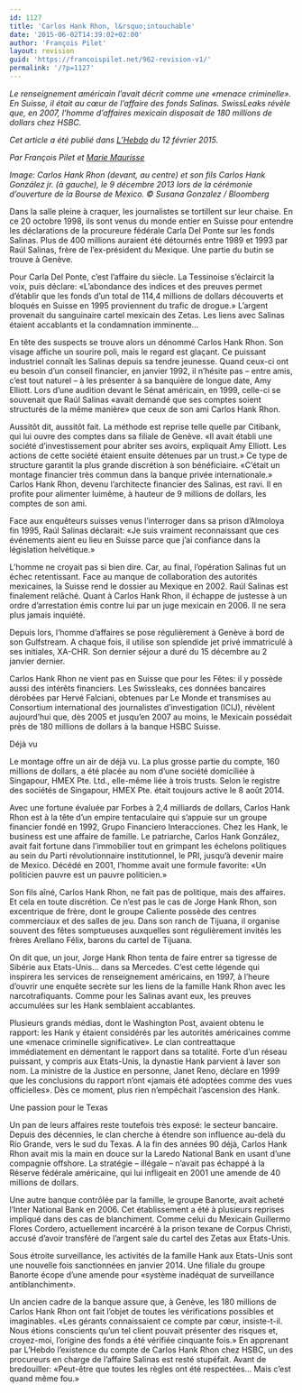 ```yaml
---
id: 1127
title: 'Carlos Hank Rhon, l&rsquo;intouchable'
date: '2015-06-02T14:39:02+02:00'
author: 'François Pilet'
layout: revision
guid: 'https://francoispilet.net/962-revision-v1/'
permalink: '/?p=1127'
---
```


*Le renseignement américain l’avait décrit comme une «menace criminelle». En Suisse, il était au cœur de l’affaire des fonds Salinas. SwissLeaks révèle que, en 2007, l’homme d’affaires mexicain disposait de 180 millions de dollars chez HSBC.*

*Cet article a été publié dans [L’Hebdo](http://www.hebdo.ch/hebdo/cadrages/detail/swissleaks-carlos-hank-rhon-fraudeurs-narcodollars-cash-coke-diamants-arme) du 12 février 2015.*

*Par François Pilet et [Marie Maurisse](http://mariemaurisse.net/)*

*Image: Carlos Hank Rhon (devant, au centre) et son fils Carlos Hank González jr. (à gauche), le 9 décembre 2013 lors de la cérémonie d’ouverture de la Bourse de Mexico. © Susana Gonzalez / Bloomberg*

Dans la salle pleine à craquer, les journalistes se tortillent sur leur chaise. En ce 20 octobre 1998, ils sont venus du monde entier en Suisse pour entendre les déclarations de la procureure fédérale Carla Del Ponte sur les fonds Salinas. Plus de 400 millions auraient été détournés entre 1989 et 1993 par Raúl Salinas, frère de l’ex-président du Mexique. Une partie du butin se trouve à Genève.

Pour Carla Del Ponte, c’est l’affaire du siècle. La Tessinoise s’éclaircit la voix, puis déclare: «L’abondance des indices et des preuves permet d’établir que les fonds d’un total de 114,4 millions de dollars découverts et bloqués en Suisse en 1995 proviennent du trafic de drogue.» L’argent provenait du sanguinaire cartel mexicain des Zetas. Les liens avec Salinas étaient accablants et la condamnation imminente…

En tête des suspects se trouve alors un dénommé Carlos Hank Rhon. Son visage affiche un sourire poli, mais le regard est glaçant. Ce puissant industriel connaît les Salinas depuis sa tendre jeunesse. Quand ceux-ci ont eu besoin d’un conseil financier, en janvier 1992, il n’hésite pas – entre amis, c’est tout naturel – à les présenter à sa banquière de longue date, Amy Elliott. Lors d’une audition devant le Sénat américain, en 1999, celle-ci se souvenait que Raúl Salinas «avait demandé que ses comptes soient structurés de la même manière» que ceux de son ami Carlos Hank Rhon.

Aussitôt dit, aussitôt fait. La méthode est reprise telle quelle par Citibank, qui lui ouvre des comptes dans sa filiale de Genève. «Il avait établi une société d’investissement pour abriter ses avoirs, expliquait Amy Elliott. Les actions de cette société étaient ensuite détenues par un trust.» Ce type de structure garantit la plus grande discrétion à son bénéficiaire. «C’était un montage financier très commun dans la banque privée internationale.» Carlos Hank Rhon, devenu l’architecte financier des Salinas, est ravi. Il en profite pour alimenter luimême, à hauteur de 9 millions de dollars, les comptes de son ami.

Face aux enquêteurs suisses venus l’interroger dans sa prison d’Almoloya fin 1995, Raúl Salinas déclarait: «Je suis vraiment reconnaissant que ces événements aient eu lieu en Suisse parce que j’ai confiance dans la législation helvétique.»

L’homme ne croyait pas si bien dire. Car, au final, l’opération Salinas fut un échec retentissant. Face au manque de collaboration des autorités mexicaines, la Suisse rend le dossier au Mexique en 2002. Raúl Salinas est finalement relâché. Quant à Carlos Hank Rhon, il échappe de justesse à un ordre d’arrestation émis contre lui par un juge mexicain en 2006. Il ne sera plus jamais inquiété.

Depuis lors, l’homme d’affaires se pose régulièrement à Genève à bord de son Gulfstream. A chaque fois, il utilise son splendide jet privé immatriculé à ses initiales, XA-CHR. Son dernier séjour a duré du 15 décembre au 2 janvier dernier.

Carlos Hank Rhon ne vient pas en Suisse que pour les Fêtes: il y possède aussi des intérêts financiers. Les Swissleaks, ces données bancaires dérobées par Hervé Falciani, obtenues par Le Monde et transmises au Consortium international des journalistes d’investigation (ICIJ), révèlent aujourd’hui que, dès 2005 et jusqu’en 2007 au moins, le Mexicain possédait près de 180 millions de dollars à la banque HSBC Suisse.

Déjà vu

Le montage offre un air de déjà vu. La plus grosse partie du compte, 160 millions de dollars, a été placée au nom d’une société domiciliée à Singapour, HMEX Pte. Ltd., elle-même liée à trois trusts. Selon le registre des sociétés de Singapour, HMEX Pte. était toujours active le 8 août 2014.

Avec une fortune évaluée par Forbes à 2,4 milliards de dollars, Carlos Hank Rhon est à la tête d’un empire tentaculaire qui s’appuie sur un groupe financier fondé en 1992, Grupo Financiero Interacciones. Chez les Hank, le business est une affaire de famille. Le patriarche, Carlos Hank González, avait fait fortune dans l’immobilier tout en grimpant les échelons politiques au sein du Parti révolutionnaire institutionnel, le PRI, jusqu’à devenir maire de Mexico. Décédé en 2001, l’homme avait une formule favorite: «Un politicien pauvre est un pauvre politicien.»

Son fils aîné, Carlos Hank Rhon, ne fait pas de politique, mais des affaires. Et cela en toute discrétion. Ce n’est pas le cas de Jorge Hank Rhon, son excentrique de frère, dont le groupe Caliente possède des centres commerciaux et des salles de jeu. Dans son ranch de Tijuana, il organise souvent des fêtes somptueuses auxquelles sont régulièrement invités les frères Arellano Félix, barons du cartel de Tijuana.

On dit que, un jour, Jorge Hank Rhon tenta de faire entrer sa tigresse de Sibérie aux Etats-Unis… dans sa Mercedes. C’est cette légende qui inspirera les services de renseignement américains, en 1997, à l’heure d’ouvrir une enquête secrète sur les liens de la famille Hank Rhon avec les narcotrafiquants. Comme pour les Salinas avant eux, les preuves accumulées sur les Hank semblaient accablantes.

Plusieurs grands médias, dont le Washington Post, avaient obtenu le rapport: les Hank y étaient considérés par les autorités américaines comme une «menace criminelle significative». Le clan contreattaque immédiatement en démentant le rapport dans sa totalité. Forte d’un réseau puissant, y compris aux Etats-Unis, la dynastie Hank parvient à laver son nom. La ministre de la Justice en personne, Janet Reno, déclare en 1999 que les conclusions du rapport n’ont «jamais été adoptées comme des vues officielles». Dès ce moment, plus rien n’empêchait l’ascension des Hank.

Une passion pour le Texas

Un pan de leurs affaires reste toutefois très exposé: le secteur bancaire. Depuis des décennies, le clan cherche à étendre son influence au-delà du Río Grande, vers le sud du Texas. A la fin des années 90 déjà, Carlos Hank Rhon avait mis la main en douce sur la Laredo National Bank en usant d’une compagnie offshore. La stratégie – illégale – n’avait pas échappé à la Réserve fédérale américaine, qui lui infligeait en 2001 une amende de 40 millions de dollars.

Une autre banque contrôlée par la famille, le groupe Banorte, avait acheté l’Inter National Bank en 2006. Cet établissement a été à plusieurs reprises impliqué dans des cas de blanchiment. Comme celui du Mexicain Guillermo Flores Cordero, actuellement incarcéré à la prison texane de Corpus Christi, accusé d’avoir transféré de l’argent sale du cartel des Zetas aux Etats-Unis.

Sous étroite surveillance, les activités de la famille Hank aux Etats-Unis sont une nouvelle fois sanctionnées en janvier 2014. Une filiale du groupe Banorte écope d’une amende pour «système inadéquat de surveillance antiblanchiment».

Un ancien cadre de la banque assure que, à Genève, les 180 millions de Carlos Hank Rhon ont fait l’objet de toutes les vérifications possibles et imaginables. «Les gérants connaissaient ce compte par cœur, insiste-t-il. Nous étions conscients qu’un tel client pouvait présenter des risques et, croyez-moi, l’origine des fonds a été vérifiée cinquante fois.» En apprenant par L’Hebdo l’existence du compte de Carlos Hank Rhon chez HSBC, un des procureurs en charge de l’affaire Salinas est resté stupéfait. Avant de bredouiller: «Peut-être que toutes les règles ont été respectées… Mais c’est quand même fou.»